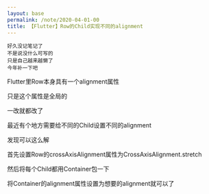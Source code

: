 ```yaml
---
layout: base
permalink: /note/2020-04-01-00
title: 【Flutter】Row的Child实现不同的alignment
---
```


    好久没记笔记了 
    不是说没什么可写的 
    只是自己越来越懒了 
    今年补一下吧

Flutter里Row本身具有一个alignment属性

只是这个属性是全局的

一改就都改了

最近有个地方需要给不同的Child设置不同的alignment

发现可以这么解

首先设置Row的crossAxisAlignment属性为CrossAxisAlignment.stretch

然后将每个Child都用Container包一下

将Container的alignment属性设置为想要的alignment就可以了